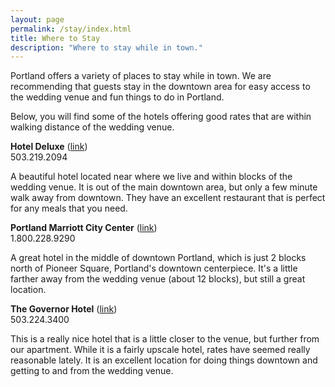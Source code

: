```yaml
---
layout: page
permalink: /stay/index.html
title: Where to Stay
description: "Where to stay while in town."
---
```


Portland offers a variety of places to stay while in town. We are recommending that guests stay in the downtown area for easy access to the wedding venue and fun things to do in Portland.

Below, you will find some of the hotels offering good rates that are within walking distance of the wedding venue.

<strong>Hotel Deluxe</strong> (<a href="http://www.hoteldeluxeportland.com/">link</a>)<br />
503.219.2094<br />

A beautiful hotel located near where we live and within blocks of the wedding venue. It is out of the main downtown area, but only a few minute walk away from downtown. They have an excellent restaurant that is perfect for any meals that you need.

<strong>Portland Marriott City Center</strong> (<a href="http://www.marriott.com/hotels/travel/pdxct-portland-marriott-city-center/">link</a>)<br />
1.800.228.9290<br />

A great hotel in the middle of downtown Portland, which is just 2 blocks north of Pioneer Square, Portland's downtown centerpiece. It's a little farther away from the wedding venue (about 12 blocks), but still a great location. 

<strong>The Governor Hotel</strong> (<a href="http://www.governorhotel.com/">link</a>)<br />
503.224.3400<br />

This is a really nice hotel that is a little closer to the venue, but further from our apartment. While it is a fairly upscale hotel, rates have seemed really reasonable lately. It is an excellent location for doing things downtown and getting to and from the wedding venue.